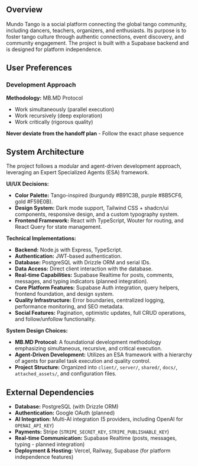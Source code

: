 ## Overview

Mundo Tango is a social platform connecting the global tango community, including dancers, teachers, organizers, and enthusiasts. Its purpose is to foster tango culture through authentic connections, event discovery, and community engagement. The project is built with a Supabase backend and is designed for platform independence.

## User Preferences

### Development Approach

**Methodology:** MB.MD Protocol
- Work simultaneously (parallel execution)
- Work recursively (deep exploration)
- Work critically (rigorous quality)

**Never deviate from the handoff plan** - Follow the exact phase sequence

## System Architecture

The project follows a modular and agent-driven development approach, leveraging an Expert Specialized Agents (ESA) framework.

**UI/UX Decisions:**
- **Color Palette:** Tango-inspired (burgundy #B91C3B, purple #8B5CF6, gold #F59E0B).
- **Design System:** Dark mode support, Tailwind CSS + shadcn/ui components, responsive design, and a custom typography system.
- **Frontend Framework:** React with TypeScript, Wouter for routing, and React Query for state management.

**Technical Implementations:**
- **Backend:** Node.js with Express, TypeScript.
- **Authentication:** JWT-based authentication.
- **Database:** PostgreSQL with Drizzle ORM and serial IDs.
- **Data Access:** Direct client interaction with the database.
- **Real-time Capabilities:** Supabase Realtime for posts, comments, messages, and typing indicators (planned integration).
- **Core Platform Features:** Supabase Auth integration, query helpers, frontend foundation, and design system.
- **Quality Infrastructure:** Error boundaries, centralized logging, performance monitoring, and SEO metadata.
- **Social Features:** Pagination, optimistic updates, full CRUD operations, and follow/unfollow functionality.

**System Design Choices:**
- **MB.MD Protocol:** A foundational development methodology emphasizing simultaneous, recursive, and critical execution.
- **Agent-Driven Development:** Utilizes an ESA framework with a hierarchy of agents for parallel task execution and quality control.
- **Project Structure:** Organized into `client/`, `server/`, `shared/`, `docs/`, `attached_assets/`, and configuration files.

## External Dependencies

- **Database:** PostgreSQL (with Drizzle ORM)
- **Authentication:** Google OAuth (planned)
- **AI Integration:** Multi-AI integration (5 providers, including OpenAI for `OPENAI_API_KEY`)
- **Payments:** Stripe (`STRIPE_SECRET_KEY`, `STRIPE_PUBLISHABLE_KEY`)
- **Real-time Communication:** Supabase Realtime (posts, messages, typing - planned integration)
- **Deployment & Hosting:** Vercel, Railway, Supabase (for platform independence features)